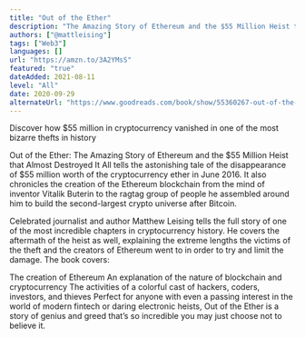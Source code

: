 ```yaml
---
title: "Out of the Ether"
description: "The Amazing Story of Ethereum and the $55 Million Heist that Almost Destroyed It All"
authors: ["@mattleising"]
tags: ["Web3"]
languages: []
url: "https://amzn.to/3A2YMsS"
featured: "true"
dateAdded: 2021-08-11
level: "All"
date: 2020-09-29
alternateUrl: "https://www.goodreads.com/book/show/55360267-out-of-the-ether"
---
```


Discover how $55 million in cryptocurrency vanished in one of the most bizarre thefts in history

Out of the Ether: The Amazing Story of Ethereum and the $55 Million Heist that Almost Destroyed It All tells the astonishing tale of the disappearance of $55 million worth of the cryptocurrency ether in June 2016. It also chronicles the creation of the Ethereum blockchain from the mind of inventor Vitalik Buterin to the ragtag group of people he assembled around him to build the second-largest crypto universe after Bitcoin.

Celebrated journalist and author Matthew Leising tells the full story of one of the most incredible chapters in cryptocurrency history. He covers the aftermath of the heist as well, explaining the extreme lengths the victims of the theft and the creators of Ethereum went to in order to try and limit the damage. The book covers:

The creation of Ethereum
An explanation of the nature of blockchain and cryptocurrency
The activities of a colorful cast of hackers, coders, investors, and thieves
Perfect for anyone with even a passing interest in the world of modern fintech or daring electronic heists, Out of the Ether is a story of genius and greed that’s so incredible you may just choose not to believe it.